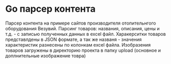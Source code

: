 # Go парсер контента

Парсер контента на примере сайтов производителя отопительнгого оборудования Везувий.
Парсинг товаров: названия, описания, цены и т.д. - с записью полученных данных в excel файл.
Харакерситки товаров представлдены в JSON формате, а так же названя - значения характеристик разнесены по колонкам excel файла.
Изобразения товаров загружены в директорию проекта в папку upload (основное и доплнительные изображение товра)

